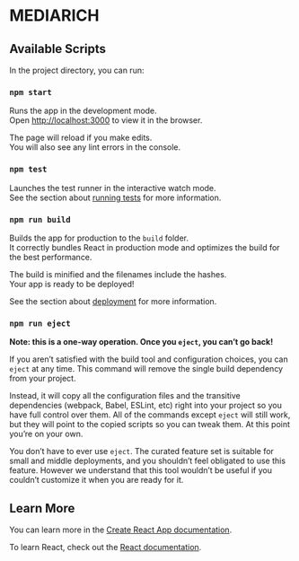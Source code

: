 # MEDIARICH

## Available Scripts

In the project directory, you can run:

### `npm start`

Runs the app in the development mode.
<br
/>
Open [http://localhost:3000](http://localhost:3000) to view it in the browser.

The page will reload if you make edits.
<br
/>
You will also see any lint errors in the console.

### `npm test`

Launches the test runner in the interactive watch mode.
<br
/>
See the section about [running tests](https://facebook.github.io/create-react-app/docs/running-tests) for more information.

### `npm run build`

Builds the app for production to the `build` folder.
<br
/>
It correctly bundles React in production mode and optimizes the build for the best performance.

The build is minified and the filenames include the hashes.
<br
/>
Your app is ready to be deployed!

See the section about [deployment](https://facebook.github.io/create-react-app/docs/deployment) for more information.

### `npm run eject`

**Note: this is a one-way operation. Once you `eject`, you can’t go back!**

If you aren’t satisfied with the build tool and configuration choices, you can `eject` at any time. This command will remove the single build dependency from your project.

Instead, it will copy all the configuration files and the transitive dependencies (webpack, Babel, ESLint, etc) right into your project so you have full control over them. All of the commands except `eject` will still work, but they will point to the copied scripts so you can tweak them. At this point you’re on your own.

You don’t have to ever use `eject`. The curated feature set is suitable for small and middle deployments, and you shouldn’t feel obligated to use this feature. However we understand that this tool wouldn’t be useful if you couldn’t customize it when you are ready for it.

## Learn More

You can learn more in the [Create React App documentation](https://facebook.github.io/create-react-app/docs/getting-started).

To learn React, check out the [React documentation](https://reactjs.org/).
